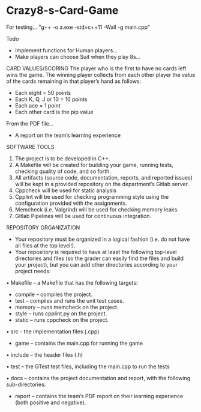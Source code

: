 # Crazy8-s-Card-Game

For testing...
"g++ -o a.exe -std=c++11 -Wall -g main.cpp"

Todo
- Implement functions for Human players...
- Make players can choose Suit when they play 8s...


CARD VALUES/SCORING
The player who is the first to have no cards left wins the game. The winning player collects from each other player the value of the cards remaining in that player’s hand as follows:
- Each eight = 50 points
- Each K, Q, J or 10 = 10 points
- Each ace = 1 point
- Each other card is the pip value

From the PDF file...

- A report on the team’s learning experience

SOFTWARE TOOLS
1. The project is to be developed in C++.
2. A Makefile will be created for building your game, running tests, checking quality of code,
and so forth.
3. All artifacts (source code, documentation, reports, and reported issues) will be kept in a
provided repository on the department’s Gitlab server.
4. Cppcheck will be used for static analysis
5. Cpplint will be used for checking programming style using the configuration provided with
the assignments.
6. Memcheck (i.e. Valgrind) will be used for checking memory leaks.
7. Gitlab Pipelines will be used for continuous integration.

REPOSITORY ORGANIZATION
- Your repository must be organized in a logical fashion (i.e. do not have all files at the top level!).
- Your repository is required to have at least the following top-level directories and files (so the grader can easily find the files and build your project), but you can add other directories according to your project needs:

• Makefile – a Makefile that has the following targets:
  - compile – compiles the project.
  - test – compiles and runs the unit test cases.
  - memory – runs memcheck on the project.
  - style – runs cpplint.py on the project.
  - static – runs cppcheck on the project.

• src - the implementation files (.cpp)
  - game – contains the main.cpp for running the game

• include – the header files (.h)

• test – the GTest test files, including the main.cpp to run the tests

• docs – contains the project documentation and report, with the following sub-directories:
  - report – contains the team’s PDF report on their learning experience (both positive and negative).
